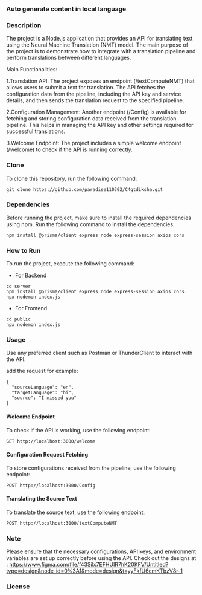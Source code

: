 ### Auto generate content in local language



### Description
The project is a Node.js application that provides an API for translating text using the Neural Machine Translation (NMT) model. The main purpose of the project is to demonstrate how to integrate with a translation pipeline and perform translations between different languages.

Main Functionalities:

1.Translation API: The project exposes an endpoint (/textComputeNMT) that allows users to submit a text for translation. The API fetches the configuration data from the pipeline, including the API key and service details, and then sends the translation request to the specified pipeline.

2.Configuration Management: Another endpoint (/Config) is available for fetching and storing configuration data received from the translation pipeline. This helps in managing the API key and other settings required for successful translations.

3.Welcome Endpoint: The project includes a simple welcome endpoint (/welcome) to check if the API is running correctly.

### Clone

To clone this repository, run the following command:

```
git clone https://github.com/paradise110302/C4gtdiksha.git
```

### Dependencies

Before running the project, make sure to install the required dependencies using npm. Run the following command to install the dependencies:

```
npm install @prisma/client express node express-session axios cors
```

### How to Run

To run the project, execute the following command:
- For Backend
```
cd server
npm install @prisma/client express node express-session axios cors
npx nodemon index.js
```


- For Frontend

```
cd public
npx nodemon index.js
```
### Usage

Use any preferred client such as Postman or ThunderClient to interact with the API.

add the request for example:
```
{
  "sourceLanguage": "en",
  "targetLanguage": "hi",
  "source": "I missed you"
}
```

#### Welcome Endpoint

To check if the API is working, use the following endpoint:

```
GET http://localhost:3000/welcome
```

#### Configuration Request Fetching

To store configurations received from the pipeline, use the following endpoint:

```
POST http://localhost:3000/Config
```

#### Translating the Source Text

To translate the source text, use the following endpoint:

```
POST http://localhost:3000/textComputeNMT
```

### Note

Please ensure that the necessary configurations, API keys, and environment variables are set up correctly before using the API.
Check out the designs at : https://www.figma.com/file/f43Silx7EFHUIR7hK20KFV/Untitled?type=design&node-id=0%3A1&mode=design&t=yyFkfU6cmKTbzV8r-1
### License


